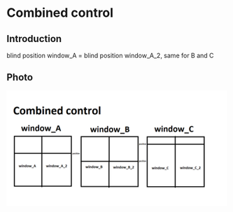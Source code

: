 # Combined control

## Introduction
blind position window_A = blind position window_A_2, same for B and C

## Photo
<img align="left" alt="Photo 2" width="800px" src="../Photo/Photo_used_in_documentation/combined_control.png" />